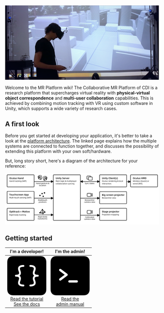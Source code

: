 ![A photo of an autonomous car testing tool developed using the platform.](./images/teaser.png)

Welcome to the MR Platform wiki! The Collaborative MR Platform of CDI is a research platform that supercharges virtual reality with **physical-virtual object correspondence** and **multi-user collaboration** capabilities. This is achieved by combining motion tracking with VR using custom software in Unity, which supports a wide variety of research cases.

## A first look
Before you get started at developing your application, it's better to take a look at the [platform architecture](https://github.com/tongji-cdi/mr-platform/wiki/Platform-Architecture). The linked page explains how the multiple systems are connected to function together, and discusses the possibility of extending this platform with your own soft/hardware.

But, long story short, here's a diagram of the architecture for your reference:

![Architecture](./images/architecture.png)

## Getting started
| I'm a developer! | I'm the admin! |
|:----------------:|:--------------:|
| ![dev](./images/dev.png) <br> [Read the tutorial]() <br> [See the docs]() | ![admin](./images/admin.png) <br> [Read the <br> admin manual]() |
